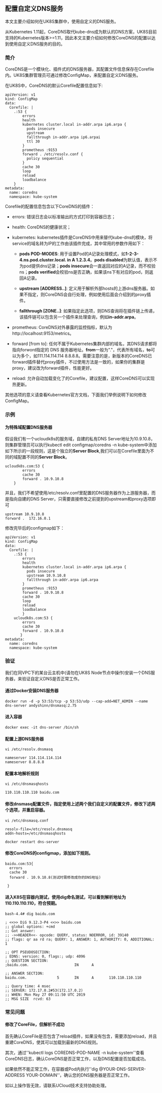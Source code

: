 
## 配置自定义DNS服务

本文主要介绍如何在UK8S集群中，使用自定义的DNS服务。

从Kubernetes 1.11起，CoreDNS取代kube-dns成为默认的DNS方案，UK8S目前支持的Kubernetes版本>=1.11，因此本文主要介绍如何修改CoreDNS的配置以达到使用自定义DNS服务的目的。


### 简介

CoreDNS是一个模块化、插件式的DNS服务器，其配置文件信息保存在Corefile内。UK8S集群管理员可通过修改ConfigMap，来配置自定义DNS服务。

在UK8S中，CoreDNS的默认Corefile配置信息如下:

```
apiVersion: v1
kind: ConfigMap
data:
  Corefile: |
    .:53 {
        errors
        health
        kubernetes cluster.local in-addr.arpa ip6.arpa {
          pods insecure
          upstream 
          fallthrough in-addr.arpa ip6.arpai
          ttl 30
        }
        prometheus :9153
        forward . /etc/resolv.conf {
          policy sequential
        }
        cache 30
        loop
        reload
        loadbalance
    }
metadata:
  name: coredns
  namespace: kube-system
```

Corefile的配置信息包含以下CoreDNS的插件：

* errors: 错误日志会以标准输出的方式打印到容器日志；

* health: CoreDNS的健康状况；

* kubernetes: kubernetes插件是CoreDNS中用来替代kube-dns的模块，将service的域名转为IP的工作由该插件完成，其中常用的参数作用如下：
  
  * **pods POD-MODES**: 用于设置Pod的A记录处理模式，如**1-2-3-4.ns.pod.cluster.local. in A 1.2.3.4**。**pods disabled**为默认值，表示不为pod提供dns记录；**pods insecure**会一直返回对应的A记录，而不校验ns；**pods verified**会校验ns是否正确，如果该ns下有对应的pod，则返回A记录。
  
  * **upstream [ADDRESS..]**: 定义用于解析外部hosts的上游dns服务器。如果不指定，则CoreDNS会自行处理，例如使用后面会介绍到的proxy插件。
  
  * **fallthrough [ZONE..]**:  如果指定此选项，则DNS查询将在插件链上传递，该插件链可以包含另一个插件来处理查询，例如**in-addr.arpa**。

* prometheus: CoreDNS对外暴露的监控指标，默认为http://localhost:9153/metrics。

* forward [from to]: 任何不属于Kubernetes集群内部的域名，其DNS请求都将指向forword指定的 DNS 服务器地址。**from**一般为"."，代表所有域名，**to**可以为多个，如111.114.114.114 8.8.8.8。需要注意的是，新版本的CoreDNS已forward插件替代proxy插件，不过使用方法是一致的，如果你的集群是proxy，建议改为forward插件，性能更好。

* reload: 允许自动加载变化了的Corefile，建议配置，这样CoreDNS可以实现热更新。

其他选项的意义请查看Kubernetes官方文档，下面我们举例说明下如何修改ConfigMap。

### 示例

#### 为特殊域配置DNS服务器

假设我们有一个ucloudk8s的服务域，自建的私有DNS Server地址为10.9.10.8，则集群管理员可以执行kubectl edit configmap/coredns -n kube-system中添加如下所示的一段规则，这是个独立的**Server Block**,我们可以在Corefile里面为不同的域配置不同的**Server Block**。

```
ucloudk8s.com:53 {
        errors
        cache 30
        forward . 10.9.10.8
    }
```

并且，我们不希望使用/etc/resolv.conf里配置的DNS服务器作为上游服务器，而是指向自建的DNS Server，只需要直接修改之前提到的upstream和proxy选项即可

```
upstream 10.9.10.8
forward .  172.16.0.1
```

修改完毕后的configmap如下：

```
apiVersion: v1
kind: ConfigMap
data:
  Corefile: |
    .:53 {
        errors
        health
        kubernetes cluster.local in-addr.arpa ip6.arpa {
          pods insecure
          upstream 10.9.10.8
          fallthrough in-addr.arpa ip6.arpa
        }
        prometheus :9153
        forward . 10.9.10.8
        cache 30
        loop
        reload
        loadbalance
        }
    ucloudk8s.com:53 {
        errors
        cache 30
        forward . 10.9.10.8
       }
metadata:
  name: coredns
  namespace: kube-system
```

### 验证

我们在同VPC下的某台云主机中(请勿在UK8S Node节点中操作)安装一个DNS服务器，来验证自定义DNS是否正常工作。

#### 通过Docker安装DNS服务器

```
docker run -d -p 53:53/tcp -p 53:53/udp --cap-add=NET_ADMIN --name dns-server andyshinn/dnsmasq:2.75

```

#### 进入容器

```
docker exec -it dns-server /bin/sh

```
#### 配置上游DNS服务器

```
vi /etc/resolv.dnsmasq

nameserver 114.114.114.114
nameserver 8.8.8.8

```

#### 配置本地解析规则

```
vi /etc/dnsmasqhosts

110.110.110.110 baidu.com

```

#### 修改dnsmasq配置文件，指定使用上述两个我们自定义的配置文件，修改下述两个选项，并重启容器。

```
vi /etc/dnsmasq.conf

resolv-file=/etc/resolv.dnsmasq
addn-hosts=/etc/dnsmasqhosts

docker restart dns-server
```

#### 修改CoreDNS的configmap，添加如下规则。

```
baidu.com:53{
  errors
  cache 30
  forward . 10.9.10.8(测试时需修改成你的DNS地址)      

 }

```

#### 进入K8S在容器内测试，使用dig命名测试，可以看到解析地址为110.110.110.110，符合预期。

```
bash-4.4# dig baidu.com

; <<>> DiG 9.12.3-P4 <<>> baidu.com
;; global options: +cmd
;; Got answer:
;; ->>HEADER<<- opcode: QUERY, status: NOERROR, id: 39140
;; flags: qr aa rd ra; QUERY: 1, ANSWER: 1, AUTHORITY: 0, ADDITIONAL: 1

;; OPT PSEUDOSECTION:
; EDNS: version: 0, flags:; udp: 4096
;; QUESTION SECTION:
;baidu.com.                     IN      A

;; ANSWER SECTION:
baidu.com.              5       IN      A       110.110.110.110

;; Query time: 4 msec
;; SERVER: 172.17.0.2#53(172.17.0.2)
;; WHEN: Mon May 27 09:11:50 UTC 2019
;; MSG SIZE  rcvd: 63

```

### 常见问题

#### 修改了CoreFile，但解析不成功

首先确认CoreFile是否包含了reload插件，如果没有包含，需要添加reload，并且重建CoreDNS，使其可以加载到最新的DNS规则。

其次，通过''kubectl logs COREDNS-POD-NAME -n kube-system''查看CoreDNS日志，确认CoreDNS是否正常工作，以及DNS配置是否加载成功。

如果依然不能正常工作，在容器或Pod内执行''dig @YOUR-DNS-SERVER-ADDRESS  YOUR-DOMAIN''，确认您的DNS服务器是否正常工作。

如以上操作皆无效，请联系UCloud技术支持协助处理。

